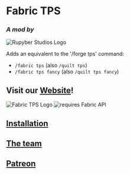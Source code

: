 # Fabric TPS

### *A mod by*
![Rupyber Studios Logo](https://rupyberstudios.github.io/website/img/rupyber_studios.png)

Adds an equivalent to the '/forge tps' command:
- `/fabric tps` (also `/quilt tps`)
- `/fabric tps fancy` (also `/quilt tps fancy`)

## Visit our [Website](https://rupyberstudios.github.io/website/)!

![Fabric TPS Logo](https://rupyberstudios.github.io/website/img/fabric_tps.png)
![requires Fabric API](https://i.imgur.com/HabVZJR.png)

## [Installation](https://rupyberstudios.github.io/website/pages/installation)

## [The team](https://rupyberstudios.github.io/website/pages/about)

## [Patreon](https://www.patreon.com/Pyrix25633ModsandSoftware)
